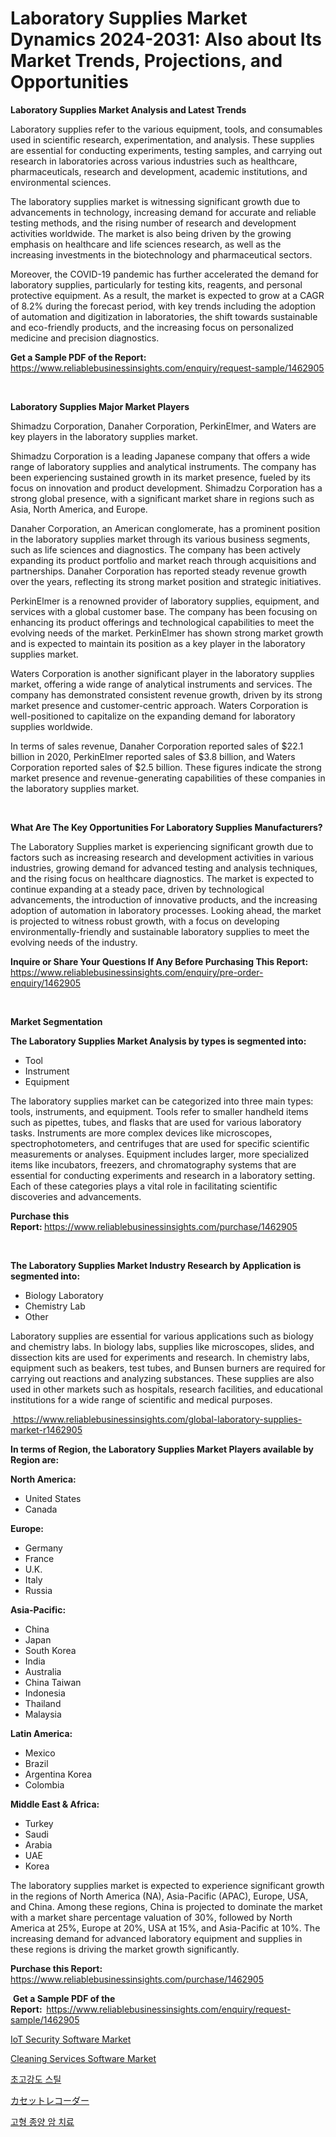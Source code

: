 <p><h1>Laboratory Supplies Market Dynamics 2024-2031: Also about Its Market Trends, Projections, and Opportunities</h1></p><p><strong>Laboratory Supplies Market Analysis and Latest Trends</strong></p>
<p><p>Laboratory supplies refer to the various equipment, tools, and consumables used in scientific research, experimentation, and analysis. These supplies are essential for conducting experiments, testing samples, and carrying out research in laboratories across various industries such as healthcare, pharmaceuticals, research and development, academic institutions, and environmental sciences.</p><p>The laboratory supplies market is witnessing significant growth due to advancements in technology, increasing demand for accurate and reliable testing methods, and the rising number of research and development activities worldwide. The market is also being driven by the growing emphasis on healthcare and life sciences research, as well as the increasing investments in the biotechnology and pharmaceutical sectors.</p><p>Moreover, the COVID-19 pandemic has further accelerated the demand for laboratory supplies, particularly for testing kits, reagents, and personal protective equipment. As a result, the market is expected to grow at a CAGR of 8.2% during the forecast period, with key trends including the adoption of automation and digitization in laboratories, the shift towards sustainable and eco-friendly products, and the increasing focus on personalized medicine and precision diagnostics.</p></p>
<p><strong>Get a Sample PDF of the Report:&nbsp;</strong> <a href="https://www.reliablebusinessinsights.com/enquiry/request-sample/1462905">https://www.reliablebusinessinsights.com/enquiry/request-sample/1462905</a></p>
<p>&nbsp;</p>
<p><strong>Laboratory Supplies Major Market Players</strong></p>
<p><p>Shimadzu Corporation, Danaher Corporation, PerkinElmer, and Waters are key players in the laboratory supplies market.</p><p>Shimadzu Corporation is a leading Japanese company that offers a wide range of laboratory supplies and analytical instruments. The company has been experiencing sustained growth in its market presence, fueled by its focus on innovation and product development. Shimadzu Corporation has a strong global presence, with a significant market share in regions such as Asia, North America, and Europe.</p><p>Danaher Corporation, an American conglomerate, has a prominent position in the laboratory supplies market through its various business segments, such as life sciences and diagnostics. The company has been actively expanding its product portfolio and market reach through acquisitions and partnerships. Danaher Corporation has reported steady revenue growth over the years, reflecting its strong market position and strategic initiatives.</p><p>PerkinElmer is a renowned provider of laboratory supplies, equipment, and services with a global customer base. The company has been focusing on enhancing its product offerings and technological capabilities to meet the evolving needs of the market. PerkinElmer has shown strong market growth and is expected to maintain its position as a key player in the laboratory supplies market.</p><p>Waters Corporation is another significant player in the laboratory supplies market, offering a wide range of analytical instruments and services. The company has demonstrated consistent revenue growth, driven by its strong market presence and customer-centric approach. Waters Corporation is well-positioned to capitalize on the expanding demand for laboratory supplies worldwide.</p><p>In terms of sales revenue, Danaher Corporation reported sales of $22.1 billion in 2020, PerkinElmer reported sales of $3.8 billion, and Waters Corporation reported sales of $2.5 billion. These figures indicate the strong market presence and revenue-generating capabilities of these companies in the laboratory supplies market.</p></p>
<p>&nbsp;</p>
<p><strong>What Are The Key Opportunities For Laboratory Supplies Manufacturers?</strong></p>
<p><p>The Laboratory Supplies market is experiencing significant growth due to factors such as increasing research and development activities in various industries, growing demand for advanced testing and analysis techniques, and the rising focus on healthcare diagnostics. The market is expected to continue expanding at a steady pace, driven by technological advancements, the introduction of innovative products, and the increasing adoption of automation in laboratory processes. Looking ahead, the market is projected to witness robust growth, with a focus on developing environmentally-friendly and sustainable laboratory supplies to meet the evolving needs of the industry.</p></p>
<p><strong>Inquire or Share Your Questions If Any Before Purchasing This Report:</strong> <a href="https://www.reliablebusinessinsights.com/enquiry/pre-order-enquiry/1462905">https://www.reliablebusinessinsights.com/enquiry/pre-order-enquiry/1462905</a></p>
<p>&nbsp;</p>
<p><strong>Market Segmentation</strong></p>
<p><strong>The Laboratory Supplies Market Analysis by types is segmented into:</strong></p>
<p><ul><li>Tool</li><li>Instrument</li><li>Equipment</li></ul></p>
<p><p>The laboratory supplies market can be categorized into three main types: tools, instruments, and equipment. Tools refer to smaller handheld items such as pipettes, tubes, and flasks that are used for various laboratory tasks. Instruments are more complex devices like microscopes, spectrophotometers, and centrifuges that are used for specific scientific measurements or analyses. Equipment includes larger, more specialized items like incubators, freezers, and chromatography systems that are essential for conducting experiments and research in a laboratory setting. Each of these categories plays a vital role in facilitating scientific discoveries and advancements.</p></p>
<p><strong>Purchase this Report:&nbsp;</strong><a href="https://www.reliablebusinessinsights.com/purchase/1462905">https://www.reliablebusinessinsights.com/purchase/1462905</a></p>
<p>&nbsp;</p>
<p><strong>The Laboratory Supplies Market Industry Research by Application is segmented into:</strong></p>
<p><ul><li>Biology Laboratory</li><li>Chemistry Lab</li><li>Other</li></ul></p>
<p><p>Laboratory supplies are essential for various applications such as biology and chemistry labs. In biology labs, supplies like microscopes, slides, and dissection kits are used for experiments and research. In chemistry labs, equipment such as beakers, test tubes, and Bunsen burners are required for carrying out reactions and analyzing substances. These supplies are also used in other markets such as hospitals, research facilities, and educational institutions for a wide range of scientific and medical purposes.</p></p>
<p><a href="https://www.reliablebusinessinsights.com/global-laboratory-supplies-market-r1462905">&nbsp;https://www.reliablebusinessinsights.com/global-laboratory-supplies-market-r1462905</a></p>
<p><strong>In terms of Region, the Laboratory Supplies Market Players available by Region are:</strong></p>
<p>
    <p> <strong> North America: </strong>
        <ul>
            <li>United States</li>
            <li>Canada</li>
        </ul>
        </p> 
    <p> <strong> Europe: </strong>
        <ul>
            <li>Germany</li>
            <li>France</li>
            <li>U.K.</li>
            <li>Italy</li>
            <li>Russia</li>
        </ul>
        </p> 
    <p> <strong> Asia-Pacific: </strong>
        <ul>
            <li>China</li>
            <li>Japan</li>
            <li>South Korea</li>
            <li>India</li>
            <li>Australia</li>
            <li>China Taiwan</li>
            <li>Indonesia</li>
            <li>Thailand</li>
            <li>Malaysia</li>
        </ul>
        </p> 
    <p> <strong> Latin America: </strong>
        <ul>
            <li>Mexico</li>
            <li>Brazil</li>
            <li>Argentina Korea</li>
            <li>Colombia</li>
        </ul>
        </p> 
    <p> <strong> Middle East & Africa: </strong>
        <ul>
            <li>Turkey</li>
            <li>Saudi</li>
            <li>Arabia</li>
            <li>UAE</li>
            <li>Korea</li>
        </ul>
    </p>
    </p>
<p><p>The laboratory supplies market is expected to experience significant growth in the regions of North America (NA), Asia-Pacific (APAC), Europe, USA, and China. Among these regions, China is projected to dominate the market with a market share percentage valuation of 30%, followed by North America at 25%, Europe at 20%, USA at 15%, and Asia-Pacific at 10%. The increasing demand for advanced laboratory equipment and supplies in these regions is driving the market growth significantly.</p></p>
<p><strong>Purchase this Report: </strong><a href="https://www.reliablebusinessinsights.com/purchase/1462905">https://www.reliablebusinessinsights.com/purchase/1462905</a></p>
<p>&nbsp;<strong>Get a Sample PDF of the Report:&nbsp;&nbsp;</strong><a href="https://www.reliablebusinessinsights.com/enquiry/request-sample/1462905">https://www.reliablebusinessinsights.com/enquiry/request-sample/1462905</a></p>
<p><strong></strong></p>
<p><p><a href="https://github.com/kmtkihkn89/Market-Research-Report-List-1/blob/main/iot-security-software-market.md">IoT Security Software Market</a></p><p><a href="https://github.com/kimjmgeh81/Market-Research-Report-List-1/blob/main/cleaning-services-software-market.md">Cleaning Services Software Market</a></p><p><a href="https://github.com/alfitoms13/Market-Research-Report-List-1/blob/main/5814818128983.md">초고강도 스틸</a></p><p><a href="https://medium.com/@elmorunolfsson2023/%E3%82%AB%E3%82%BB%E3%83%83%E3%83%88%E3%83%AC%E3%82%B3%E3%83%BC%E3%83%80%E3%83%BC%E3%83%9E%E3%83%BC%E3%82%B1%E3%83%83%E3%83%88%E3%81%AE%E5%88%86%E6%9E%90-%E3%81%9D%E3%81%AEcagr-%E5%B8%82%E5%A0%B4%E3%82%BB%E3%82%B0%E3%83%A1%E3%83%B3%E3%83%86%E3%83%BC%E3%82%B7%E3%83%A7%E3%83%B3-%E3%81%8A%E3%82%88%E3%81%B3%E3%82%B0%E3%83%AD%E3%83%BC%E3%83%90%E3%83%AB%E6%A5%AD%E7%95%8C%E6%A6%82%E8%A6%81-2ec8306de286">カセットレコーダー</a></p><p><a href="https://medium.com/@ikeschumm04/%EA%B3%A0%EC%B2%B4-%EC%A2%85%EC%96%91-%EC%95%94-%EC%B9%98%EB%A3%8C-%EC%8B%9C%EC%9E%A5-%EC%A0%84%EB%A7%9D-%EC%82%B0%EC%97%85-%EA%B0%9C%EC%9A%94-%EB%B0%8F-%EC%98%88%EC%B8%A1-2024%EB%85%84%EB%B6%80%ED%84%B0-2031%EB%85%84-5c7b8cb53257">고형 종양 암 치료</a></p></p>